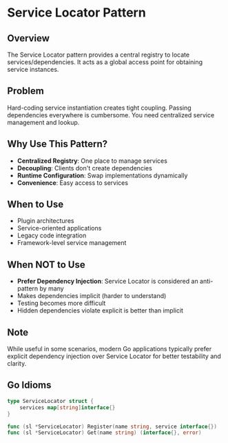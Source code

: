 # Service Locator Pattern

## Overview
The Service Locator pattern provides a central registry to locate services/dependencies. It acts as a global access point for obtaining service instances.

## Problem
Hard-coding service instantiation creates tight coupling. Passing dependencies everywhere is cumbersome. You need centralized service management and lookup.

## Why Use This Pattern?
- **Centralized Registry**: One place to manage services
- **Decoupling**: Clients don't create dependencies
- **Runtime Configuration**: Swap implementations dynamically
- **Convenience**: Easy access to services

## When to Use
- Plugin architectures
- Service-oriented applications
- Legacy code integration
- Framework-level service management

## When NOT to Use
- **Prefer Dependency Injection**: Service Locator is considered an anti-pattern by many
- Makes dependencies implicit (harder to understand)
- Testing becomes more difficult
- Hidden dependencies violate explicit is better than implicit

## Note
While useful in some scenarios, modern Go applications typically prefer explicit dependency injection over Service Locator for better testability and clarity.

## Go Idioms
```go
type ServiceLocator struct {
    services map[string]interface{}
}

func (sl *ServiceLocator) Register(name string, service interface{})
func (sl *ServiceLocator) Get(name string) (interface{}, error)
```
